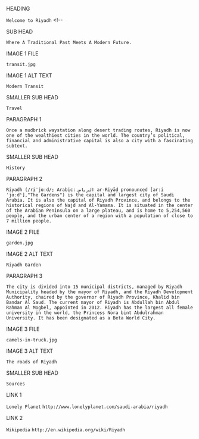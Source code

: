 HEADING

`Welcome to Riyadh` <!--

SUB HEAD

`Where A Traditional Past Meets A Modern Future.` <!---->

IMAGE 1 FILE

`transit.jpg` <!------>

IMAGE 1 ALT TEXT

`Modern Transit` <!------>

SMALLER SUB HEAD

`Travel` <!---->

PARAGRAPH 1

`Once a mudbrick waystation along desert trading routes, Riyadh is now one of the wealthiest cities in the world. The country’s political, financial and administrative capital is also a city with a fascinating subtext.` <!---->

SMALLER SUB HEAD

`History` <!--->

PARAGRAPH 2

`Riyadh (/rɨˈjɑːd/; Arabic: الرياض‎ ar-Riyāḍ pronounced [arːiˈjɑːdˤ],"The Gardens") is the capital and largest city of Saudi Arabia. It is also the capital of Riyadh Province, and belongs to the historical regions of Najd and Al-Yamama. It is situated in the center of the Arabian Peninsula on a large plateau, and is home to 5,254,560 people, and the urban center of a region with a population of close to 7 million people.` <!---->

IMAGE 2 FILE

`garden.jpg` <!--->

IMAGE 2 ALT TEXT

`Riyadh Garden` <!--->

PARAGRAPH 3

`The city is divided into 15 municipal districts, managed by Riyadh Municipality headed by the mayor of Riyadh, and the Riyadh Development Authority, chaired by the governor of Riyadh Province, Khalid bin Bandar Al Saud. The current mayor of Riyadh is Abdullah bin Abdul Rahman Al Mogbel, appointed in 2012. Riyadh has the largest all female university in the world, the Princess Nora bint Abdulrahman University. It has been designated as a Beta World City.` <!----->

IMAGE 3 FILE

`camels-in-truck.jpg` <!--->

IMAGE 3 ALT TEXT

`The roads of Riyadh` <!--->

SMALLER SUB HEAD

`Sources` <!--->

LINK 1

`Lonely Planet`
`http://www.lonelyplanet.com/saudi-arabia/riyadh` <!------>

LINK 2

`Wikipedia`
`http://en.wikipedia.org/wiki/Riyadh` <!------>
